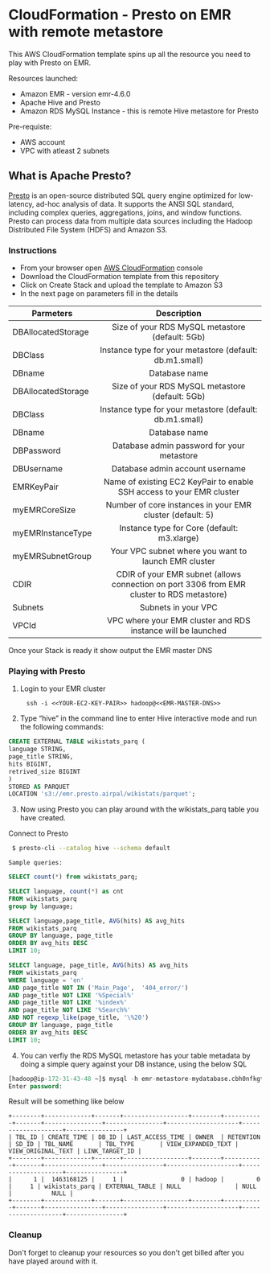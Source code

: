 # CloudFormation - Presto on EMR with remote metastore

This AWS CloudFormation template spins up all the resource you need to play with Presto on EMR.

Resources launched:
  - Amazon EMR - version emr-4.6.0
  - Apache Hive and Presto
  - Amazon RDS MySQL Instance - this is remote Hive metastore for Presto

Pre-requiste:
  - AWS account
  - VPC with atleast 2 subnets

## What is Apache Presto?
[Presto] is an open-source distributed SQL query engine optimized for low-latency, ad-hoc analysis of data. It supports the ANSI SQL standard, including complex queries, aggregations, joins, and window functions. Presto can process data from multiple data sources including the Hadoop Distributed File System (HDFS) and Amazon S3.

### Instructions
 - From your browser open [AWS CloudFormation] console 
 - Download the CloudFormation template from this repository
 - Click on Create Stack and upload the template to Amazon S3  
 - In the next page on parameters fill in the details 
 
| Parmeters        | Description  |
| ------------- |:-------------:| 
| DBAllocatedStorage     | Size of your RDS MySQL metastore (default: 5Gb) | 
| DBClass      | Instance type for your metastore (default: db.m1.small)      |  
| DBname | Database name      |  
| DBAllocatedStorage |  Size of your RDS MySQL metastore (default: 5Gb)| 
| DBClass | Instance type for your metastore (default: db.m1.small)| 
| DBname |  Database name| 
| DBPassword |  Database admin password for your metastore| 
| DBUsername |  Database admin account username| 
| EMRKeyPair |  Name of existing EC2 KeyPair to enable SSH access to your EMR cluster| 
| myEMRCoreSize |  Number of core instances in your EMR cluster (default: 5)| 
| myEMRInstanceType |  Instance type for Core (default: m3.xlarge)| 
| myEMRSubnetGroup | Your VPC subnet where you want to launch EMR cluster | 
| CDIR |  CDIR of your EMR subnet  (allows connection on port 3306 from EMR cluster to RDS metastore)| 
| Subnets | Subnets in your VPC| 
| VPCId |  VPC where your EMR cluster and RDS instance will be launched| 

[Presto]: <https://aws.amazon.com/elasticmapreduce/details/presto/>
[AWS CloudFormation]: <https://console.aws.amazon.com/cloudformation/home>

Once your Stack is ready it show output the EMR master DNS

### Playing with Presto

1. Login to your EMR cluster
```
     ssh -i <<YOUR-EC2-KEY-PAIR>> hadoop@<<EMR-MASTER-DNS>>
```

2. Type “hive” in the command line to enter Hive interactive mode and run the following commands:

```sql
CREATE EXTERNAL TABLE wikistats_parq (
language STRING,
page_title STRING,
hits BIGINT,
retrived_size BIGINT
)
STORED AS PARQUET
LOCATION 's3://emr.presto.airpal/wikistats/parquet';
```

3. Now using Presto you can play around with the wikistats_parq table you have created.

Connect to Presto

```sh
 $ presto-cli --catalog hive --schema default
```

``Sample queries:``

```sql
SELECT count(*) from wikistats_parq;
```

```sql
SELECT language, count(*) as cnt
FROM wikistats_parq
group by language;
```

```sql
SELECT language,page_title, AVG(hits) AS avg_hits
FROM wikistats_parq
GROUP BY language, page_title
ORDER BY avg_hits DESC
LIMIT 10;
```

```sql
SELECT language, page_title, AVG(hits) AS avg_hits
FROM wikistats_parq
WHERE language = 'en'
AND page_title NOT IN ('Main_Page',  '404_error/')
AND page_title NOT LIKE '%Special%'
AND page_title NOT LIKE '%index%'
AND page_title NOT LIKE '%Search%'
AND NOT regexp_like(page_title, '\%20')
GROUP BY language, page_title
ORDER BY avg_hits DESC
LIMIT 10;
```

4. You can verfiy the RDS MySQL metastore has your table metadata by doing a simple query against your DB instance, using the below SQL

```sql
[hadoop@ip-172-31-43-48 ~]$ mysql -h emr-metastore-mydatabase.cbh0nfkgt17p.us-east-1.rds.amazonaws.com -u hive -e "Select * from hive.TBLS;" -p
Enter password:
````

Result will be something like below
```
+--------+-------------+-------+------------------+--------+-----------+-------+----------------+----------------+--------------------+--------------------+----------------+
| TBL_ID | CREATE_TIME | DB_ID | LAST_ACCESS_TIME | OWNER  | RETENTION | SD_ID | TBL_NAME       | TBL_TYPE       | VIEW_EXPANDED_TEXT | VIEW_ORIGINAL_TEXT | LINK_TARGET_ID |
+--------+-------------+-------+------------------+--------+-----------+-------+----------------+----------------+--------------------+--------------------+----------------+
|      1 |  1463168125 |     1 |                0 | hadoop |         0 |     1 | wikistats_parq | EXTERNAL_TABLE | NULL               | NULL               |           NULL |
+--------+-------------+-------+------------------+--------+-----------+-------+----------------+----------------+--------------------+--------------------+----------------+
```
### Cleanup
Don't forget to cleanup your resources so you don't get billed after you have played around with it.
